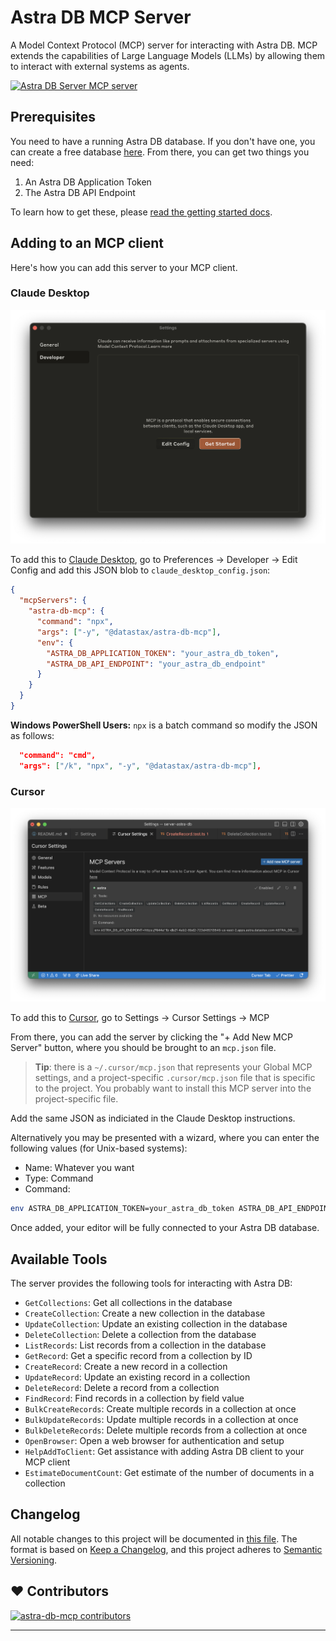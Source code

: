 # Astra DB MCP Server

A Model Context Protocol (MCP) server for interacting with Astra DB. MCP extends the capabilities of Large Language Models (LLMs) by allowing them to interact with external systems as agents.

<a href="https://glama.ai/mcp/servers/tigix0yf4b">
  <img width="380" height="200" src="https://glama.ai/mcp/servers/tigix0yf4b/badge" alt="Astra DB Server MCP server" />
</a>

## Prerequisites

You need to have a running Astra DB database. If you don't have one, you can create a free database [here](https://astra.datastax.com/register). From there, you can get two things you need:

1. An Astra DB Application Token
2. The Astra DB API Endpoint

To learn how to get these, please [read the getting started docs](https://docs.datastax.com/en/astra-db-serverless/api-reference/dataapiclient.html#set-environment-variables).

## Adding to an MCP client

Here's how you can add this server to your MCP client.

### Claude Desktop

![Claude Desktop](https://github.com/datastax/astra-db-mcp/raw/main/docs/img/claude-settings.png)

To add this to [Claude Desktop](https://claude.ai/download), go to Preferences -> Developer -> Edit Config and add this JSON blob to `claude_desktop_config.json`:

```json
{
  "mcpServers": {
    "astra-db-mcp": {
      "command": "npx",
      "args": ["-y", "@datastax/astra-db-mcp"],
      "env": {
        "ASTRA_DB_APPLICATION_TOKEN": "your_astra_db_token",
        "ASTRA_DB_API_ENDPOINT": "your_astra_db_endpoint"
      }
    }
  }
}
```

**Windows PowerShell Users:**
`npx` is a batch command so modify the JSON as follows:

```json
  "command": "cmd",
  "args": ["/k", "npx", "-y", "@datastax/astra-db-mcp"],
```

### Cursor

![Cursor](https://github.com/datastax/astra-db-mcp/raw/main/docs/img/cursor-settings.png)

To add this to [Cursor](https://www.cursor.com/), go to Settings -> Cursor Settings -> MCP

From there, you can add the server by clicking the "+ Add New MCP Server" button, where you should be brought to an `mcp.json` file.

> **Tip**: there is a `~/.cursor/mcp.json` that represents your Global MCP settings, and a project-specific `.cursor/mcp.json` file
> that is specific to the project. You probably want to install this MCP server into the project-specific file.

Add the same JSON as indiciated in the Claude Desktop instructions.

Alternatively you may be presented with a wizard, where you can enter the following values (for Unix-based systems):

- Name: Whatever you want
- Type: Command
- Command:

```sh
env ASTRA_DB_APPLICATION_TOKEN=your_astra_db_token ASTRA_DB_API_ENDPOINT=your_astra_db_endpoint npx -y @datastax/astra-db-mcp
```

Once added, your editor will be fully connected to your Astra DB database.

## Available Tools

The server provides the following tools for interacting with Astra DB:

- `GetCollections`: Get all collections in the database
- `CreateCollection`: Create a new collection in the database
- `UpdateCollection`: Update an existing collection in the database
- `DeleteCollection`: Delete a collection from the database
- `ListRecords`: List records from a collection in the database
- `GetRecord`: Get a specific record from a collection by ID
- `CreateRecord`: Create a new record in a collection
- `UpdateRecord`: Update an existing record in a collection
- `DeleteRecord`: Delete a record from a collection
- `FindRecord`: Find records in a collection by field value
- `BulkCreateRecords`: Create multiple records in a collection at once
- `BulkUpdateRecords`: Update multiple records in a collection at once
- `BulkDeleteRecords`: Delete multiple records from a collection at once
- `OpenBrowser`: Open a web browser for authentication and setup
- `HelpAddToClient`: Get assistance with adding Astra DB client to your MCP client
- `EstimateDocumentCount`: Get estimate of the number of documents in a collection

## Changelog
All notable changes to this project will be documented in [this file](./CHANGELOG.md).
The format is based on [Keep a Changelog](https://keepachangelog.com), and this project adheres to [Semantic Versioning](https://semver.org/spec/v2.0.0.html).

## ❤️ Contributors

[![astra-db-mcp contributors](https://contrib.rocks/image?repo=datastax/astra-db-mcp)](https://github.com/datastax/astra-db-mcp/graphs/contributors)

---